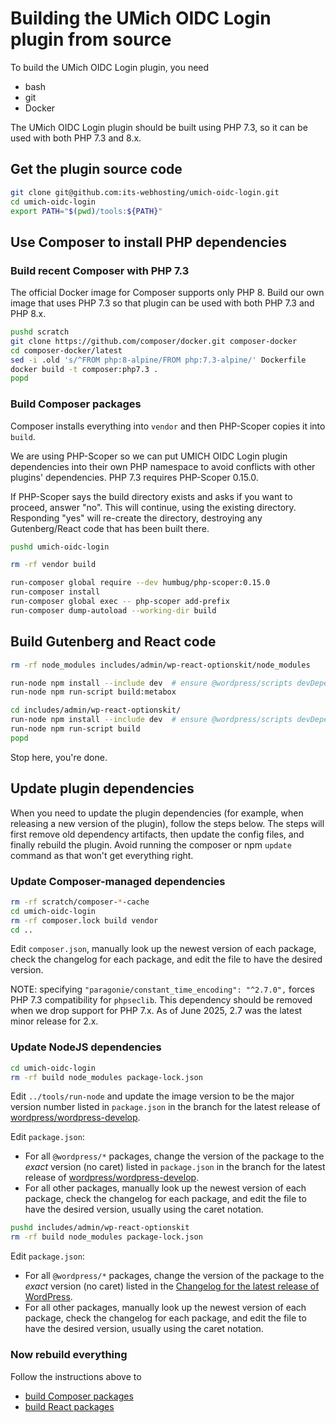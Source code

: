 
# Building the UMich OIDC Login plugin from source

To build the UMich OIDC Login plugin, you need
* bash
* git
* Docker

The UMich OIDC Login plugin should be built using PHP 7.3, so it can be used with both PHP 7.3 and 8.x.

## Get the plugin source code

```bash
git clone git@github.com:its-webhosting/umich-oidc-login.git
cd umich-oidc-login
export PATH="$(pwd)/tools:${PATH}"
```

## Use Composer to install PHP dependencies

### Build recent Composer with PHP 7.3

The official Docker image for Composer supports only PHP 8.  Build our own image that uses PHP 7.3 so that plugin can be used with both PHP 7.3 and PHP 8.x.

```bash
pushd scratch
git clone https://github.com/composer/docker.git composer-docker
cd composer-docker/latest
sed -i .old 's/^FROM php:8-alpine/FROM php:7.3-alpine/' Dockerfile
docker build -t composer:php7.3 .
popd
```

### Build Composer packages

Composer installs everything into `vendor` and then PHP-Scoper copies it into `build`.

We are using PHP-Scoper so we can put UMICH OIDC Login plugin dependencies into their own PHP namespace to avoid conflicts with other plugins' dependencies.  PHP 7.3 requires PHP-Scoper 0.15.0.

If PHP-Scoper says the build directory exists and asks if you want to proceed, answer "no".  This will continue, using the existing directory.  Responding "yes" will re-create the directory, destroying any Gutenberg/React code that has been built there.

```bash
pushd umich-oidc-login

rm -rf vendor build

run-composer global require --dev humbug/php-scoper:0.15.0
run-composer install
run-composer global exec -- php-scoper add-prefix
run-composer dump-autoload --working-dir build
```

## Build Gutenberg and React code

```bash
rm -rf node_modules includes/admin/wp-react-optionskit/node_modules

run-node npm install --include dev  # ensure @wordpress/scripts devDependency gets installed
run-node npm run-script build:metabox

cd includes/admin/wp-react-optionskit/
run-node npm install --include dev  # ensure @wordpress/scripts devDependency gets installed
run-node npm run-script build
popd
```

Stop here, you're done.

## Update plugin dependencies

When you need to update the plugin dependencies (for example, when releasing a new version of the plugin), follow the steps below.  The steps will first remove old dependency artifacts, then update the config files, and finally rebuild the plugin.  Avoid running the composer or npm `update` command as that won't get everything right.

### Update Composer-managed dependencies

```bash
rm -rf scratch/composer-*-cache
cd umich-oidc-login
rm -rf composer.lock build vendor
cd ..
```

Edit `composer.json`, manually look up the newest version of each package, check the changelog for each package, and edit the file to have the desired version.

NOTE: specifying `"paragonie/constant_time_encoding": "^2.7.0",` forces PHP 7.3 compatibility for `phpseclib`. This dependency should be removed when we drop support for PHP 7.x.  As of June 2025, 2.7 was the latest minor release for 2.x.

### Update NodeJS dependencies

```bash
cd umich-oidc-login
rm -rf build node_modules package-lock.json
```

Edit `../tools/run-node` and update the image version to be the major version number listed in `package.json` in the branch for the latest release of [wordpress/wordpress-develop](https://github.com/WordPress/wordpress-develop/tree/trunk).

Edit `package.json`:
* For all `@wordpress/*` packages, change the version of the package to the _exact_ version (no caret) listed in `package.json` in the branch for the latest release of [wordpress/wordpress-develop](https://github.com/WordPress/wordpress-develop/tree/trunk).
* For all other packages, manually look up the newest version of each package, check the changelog for each package, and edit the file to have the desired version, usually using the caret notation.

```bash
pushd includes/admin/wp-react-optionskit
rm -rf build node_modules package-lock.json
```

Edit `package.json`:
* For all `@wordpress/*` packages, change the version of the package to the _exact_ version (no caret) listed in the [Changelog for the latest release of WordPress](https://wordpress.org/documentation/article/wordpress-versions/).
* For all other packages, manually look up the newest version of each package, check the changelog for each package, and edit the file to have the desired version, usually using the caret notation.


### Now rebuild everything

Follow the instructions above to
* [build Composer packages](#build-composer-packages)
* [build React packages](#build-gutenberg-and-react-code)
